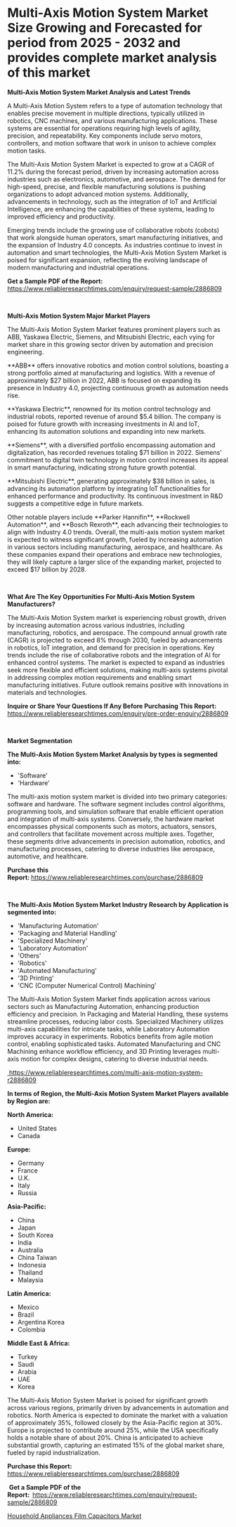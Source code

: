 <p><h1>Multi-Axis Motion System Market Size Growing and Forecasted for period from 2025 - 2032 and provides complete market analysis of this market</h1></p><p><strong>Multi-Axis Motion System Market Analysis and Latest Trends</strong></p>
<p><p>A Multi-Axis Motion System refers to a type of automation technology that enables precise movement in multiple directions, typically utilized in robotics, CNC machines, and various manufacturing applications. These systems are essential for operations requiring high levels of agility, precision, and repeatability. Key components include servo motors, controllers, and motion software that work in unison to achieve complex motion tasks.</p><p>The Multi-Axis Motion System Market is expected to grow at a CAGR of 11.2% during the forecast period, driven by increasing automation across industries such as electronics, automotive, and aerospace. The demand for high-speed, precise, and flexible manufacturing solutions is pushing organizations to adopt advanced motion systems. Additionally, advancements in technology, such as the integration of IoT and Artificial Intelligence, are enhancing the capabilities of these systems, leading to improved efficiency and productivity.</p><p>Emerging trends include the growing use of collaborative robots (cobots) that work alongside human operators, smart manufacturing initiatives, and the expansion of Industry 4.0 concepts. As industries continue to invest in automation and smart technologies, the Multi-Axis Motion System Market is poised for significant expansion, reflecting the evolving landscape of modern manufacturing and industrial operations.</p></p>
<p><strong>Get a Sample PDF of the Report:&nbsp;</strong> <a href="https://www.reliableresearchtimes.com/enquiry/request-sample/2886809?utm_campaign=3219&utm_medium=2&utm_source=Github&utm_content=ia&utm_term=13032025&utm_id=multi-axis-motion-system">https://www.reliableresearchtimes.com/enquiry/request-sample/2886809</a></p>
<p>&nbsp;</p>
<p><strong>Multi-Axis Motion System Major Market Players</strong></p>
<p><p>The Multi-Axis Motion System Market features prominent players such as ABB, Yaskawa Electric, Siemens, and Mitsubishi Electric, each vying for market share in this growing sector driven by automation and precision engineering.</p><p>**ABB** offers innovative robotics and motion control solutions, boasting a strong portfolio aimed at manufacturing and logistics. With a revenue of approximately $27 billion in 2022, ABB is focused on expanding its presence in Industry 4.0, projecting continuous growth as automation needs rise.</p><p>**Yaskawa Electric**, renowned for its motion control technology and industrial robots, reported revenue of around $5.4 billion. The company is poised for future growth with increasing investments in AI and IoT, enhancing its automation solutions and expanding into new markets.</p><p>**Siemens**, with a diversified portfolio encompassing automation and digitalization, has recorded revenues totaling $71 billion in 2022. Siemens’ commitment to digital twin technology in motion control increases its appeal in smart manufacturing, indicating strong future growth potential.</p><p>**Mitsubishi Electric**, generating approximately $38 billion in sales, is advancing its automation platform by integrating IoT functionalities for enhanced performance and productivity. Its continuous investment in R&D suggests a competitive edge in future markets.</p><p>Other notable players include **Parker Hannifin**, **Rockwell Automation**, and **Bosch Rexroth**, each advancing their technologies to align with Industry 4.0 trends. Overall, the multi-axis motion system market is expected to witness significant growth, fueled by increasing automation in various sectors including manufacturing, aerospace, and healthcare. As these companies expand their operations and embrace new technologies, they will likely capture a larger slice of the expanding market, projected to exceed $17 billion by 2028.</p></p>
<p>&nbsp;</p>
<p><strong>What Are The Key Opportunities For Multi-Axis Motion System Manufacturers?</strong></p>
<p><p>The Multi-Axis Motion System market is experiencing robust growth, driven by increasing automation across various industries, including manufacturing, robotics, and aerospace. The compound annual growth rate (CAGR) is projected to exceed 8% through 2030, fueled by advancements in robotics, IoT integration, and demand for precision in operations. Key trends include the rise of collaborative robots and the integration of AI for enhanced control systems. The market is expected to expand as industries seek more flexible and efficient solutions, making multi-axis systems pivotal in addressing complex motion requirements and enabling smart manufacturing initiatives. Future outlook remains positive with innovations in materials and technologies.</p></p>
<p><strong>Inquire or Share Your Questions If Any Before Purchasing This Report:</strong> <a href="https://www.reliableresearchtimes.com/enquiry/pre-order-enquiry/2886809?utm_campaign=3219&utm_medium=2&utm_source=Github&utm_content=ia&utm_term=13032025&utm_id=multi-axis-motion-system">https://www.reliableresearchtimes.com/enquiry/pre-order-enquiry/2886809</a></p>
<p>&nbsp;</p>
<p><strong>Market Segmentation</strong></p>
<p><strong>The Multi-Axis Motion System Market Analysis by types is segmented into:</strong></p>
<p><ul><li>'Software'</li><li>'Hardware'</li></ul></p>
<p><p>The multi-axis motion system market is divided into two primary categories: software and hardware. The software segment includes control algorithms, programming tools, and simulation software that enable efficient operation and integration of multi-axis systems. Conversely, the hardware market encompasses physical components such as motors, actuators, sensors, and controllers that facilitate movement across multiple axes. Together, these segments drive advancements in precision automation, robotics, and manufacturing processes, catering to diverse industries like aerospace, automotive, and healthcare.</p></p>
<p><strong>Purchase this Report:&nbsp;</strong><a href="https://www.reliableresearchtimes.com/purchase/2886809?utm_campaign=3219&utm_medium=2&utm_source=Github&utm_content=ia&utm_term=13032025&utm_id=multi-axis-motion-system">https://www.reliableresearchtimes.com/purchase/2886809</a></p>
<p>&nbsp;</p>
<p><strong>The Multi-Axis Motion System Market Industry Research by Application is segmented into:</strong></p>
<p><ul><li>'Manufacturing Automation'</li><li>'Packaging and Material Handling'</li><li>'Specialized Machinery'</li><li>'Laboratory Automation'</li><li>'Others'</li><li>'Robotics'</li><li>'Automated Manufacturing'</li><li>'3D Printing'</li><li>'CNC (Computer Numerical Control) Machining'</li></ul></p>
<p><p>The Multi-Axis Motion System Market finds application across various sectors such as Manufacturing Automation, enhancing production efficiency and precision. In Packaging and Material Handling, these systems streamline processes, reducing labor costs. Specialized Machinery utilizes multi-axis capabilities for intricate tasks, while Laboratory Automation improves accuracy in experiments. Robotics benefits from agile motion control, enabling sophisticated tasks. Automated Manufacturing and CNC Machining enhance workflow efficiency, and 3D Printing leverages multi-axis motion for complex designs, catering to diverse industrial needs.</p></p>
<p><a href="https://www.reliableresearchtimes.com/multi-axis-motion-system-r2886809?utm_campaign=3219&utm_medium=2&utm_source=Github&utm_content=ia&utm_term=13032025&utm_id=multi-axis-motion-system">&nbsp;https://www.reliableresearchtimes.com/multi-axis-motion-system-r2886809</a></p>
<p><strong>In terms of Region, the Multi-Axis Motion System Market Players available by Region are:</strong></p>
<p>
    <p> <strong> North America: </strong>
        <ul>
            <li>United States</li>
            <li>Canada</li>
        </ul>
        </p> 
    <p> <strong> Europe: </strong>
        <ul>
            <li>Germany</li>
            <li>France</li>
            <li>U.K.</li>
            <li>Italy</li>
            <li>Russia</li>
        </ul>
        </p> 
    <p> <strong> Asia-Pacific: </strong>
        <ul>
            <li>China</li>
            <li>Japan</li>
            <li>South Korea</li>
            <li>India</li>
            <li>Australia</li>
            <li>China Taiwan</li>
            <li>Indonesia</li>
            <li>Thailand</li>
            <li>Malaysia</li>
        </ul>
        </p> 
    <p> <strong> Latin America: </strong>
        <ul>
            <li>Mexico</li>
            <li>Brazil</li>
            <li>Argentina Korea</li>
            <li>Colombia</li>
        </ul>
        </p> 
    <p> <strong> Middle East & Africa: </strong>
        <ul>
            <li>Turkey</li>
            <li>Saudi</li>
            <li>Arabia</li>
            <li>UAE</li>
            <li>Korea</li>
        </ul>
    </p>
    </p>
<p><p>The Multi-Axis Motion System Market is poised for significant growth across various regions, primarily driven by advancements in automation and robotics. North America is expected to dominate the market with a valuation of approximately 35%, followed closely by the Asia-Pacific region at 30%. Europe is projected to contribute around 25%, while the USA specifically holds a notable share of about 20%. China is anticipated to achieve substantial growth, capturing an estimated 15% of the global market share, fueled by rapid industrialization.</p></p>
<p><strong>Purchase this Report: </strong><a href="https://www.reliableresearchtimes.com/purchase/2886809?utm_campaign=3219&utm_medium=2&utm_source=Github&utm_content=ia&utm_term=13032025&utm_id=multi-axis-motion-system">https://www.reliableresearchtimes.com/purchase/2886809</a></p>
<p>&nbsp;<strong>Get a Sample PDF of the Report:&nbsp;&nbsp;</strong><a href="https://www.reliableresearchtimes.com/enquiry/request-sample/2886809?utm_campaign=3219&utm_medium=2&utm_source=Github&utm_content=ia&utm_term=13032025&utm_id=multi-axis-motion-system">https://www.reliableresearchtimes.com/enquiry/request-sample/2886809</a></p>
<p><strong></strong></p>
<p><p><a href="https://github.com/saklpelzami95/Market-Research-Report-List-1/blob/main/household-appliances-film-capacitors-market.md?utm_campaign=3219&utm_medium=2&utm_source=Github&utm_content=ia&utm_term=13032025&utm_id=multi-axis-motion-system">Household Appliances Film Capacitors Market</a></p></p>